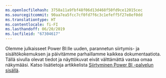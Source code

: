 ```yaml
---
ms.openlocfilehash: 3758a11a9fbf48f06d13d468f50fd9ce12015cec
ms.sourcegitcommit: 90aa7ea5fcc7cf0fd7f6c3c1efeff5f27e8ef0dd
ms.translationtype: HT
ms.contentlocale: fi-FI
ms.lasthandoff: 06/20/2019
ms.locfileid: "67304617"
---
```

Olemme julkaisseet Power BI:lle uuden, parannetun siirtymis- ja sisältökokemuksen ja päivitämme parhaillamme kaikkea dokumentaatiota.
Tällä sivulla olevat tiedot ja näyttökuvat eivät välttämättä vastaa omaa näkymääsi. Katso lisätietoja artikkelista [Siirtyminen Power BI -palvelun sisällä](../consumer/end-user-experience.md).</font>
